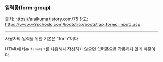 ### 입력폼(form-group)
출처: https://araikuma.tistory.com/75
참고: https://www.w3schools.com/bootstrap/bootstrap_forms_inputs.asp

---

사용자의 입력을 위한 기본은 "form"이다

HTML에서는 `form태그`를 사용해서 작성하지 않으면 입력폼으로 작동하지 않기 때문이다

#### 